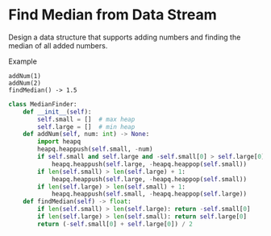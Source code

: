 # Find Median from Data Stream

Design a data structure that supports adding numbers and finding the median of all added numbers.

Example

```
addNum(1)
addNum(2)
findMedian() -> 1.5
```

```python
class MedianFinder:
    def __init__(self):
        self.small = []  # max heap
        self.large = []  # min heap
    def addNum(self, num: int) -> None:
        import heapq
        heapq.heappush(self.small, -num)
        if self.small and self.large and -self.small[0] > self.large[0]:
            heapq.heappush(self.large, -heapq.heappop(self.small))
        if len(self.small) > len(self.large) + 1:
            heapq.heappush(self.large, -heapq.heappop(self.small))
        if len(self.large) > len(self.small) + 1:
            heapq.heappush(self.small, -heapq.heappop(self.large))
    def findMedian(self) -> float:
        if len(self.small) > len(self.large): return -self.small[0]
        if len(self.large) > len(self.small): return self.large[0]
        return (-self.small[0] + self.large[0]) / 2
```

